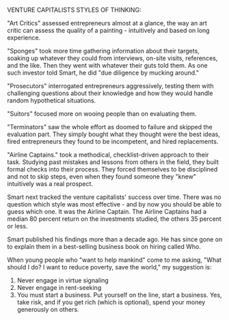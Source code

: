 
VENTURE CAPITALISTS STYLES OF THINKING:

"Art Critics"
assessed entrepreneurs almost at a glance, the way an art critic can
assess the quality of a painting - intuitively and based on long experience.

"Sponges"
took more time gathering information about their targets, soaking up
whatever they could from interviews, on-site visits, references, and the
like. Then they went with whatever their guts told them. As one such
investor told Smart, he did "due diligence by mucking around."

"Prosecutors"
interrogated entrepreneurs aggressively, testing them with challenging
questions about their knowledge and how they would handle random
hypothetical situations.

"Suitors"
focused more on wooing people than on evaluating them.

"Terminators"
saw the whole effort as doomed to failure and skipped the evaluation
part. They simply bought what they thought were the best ideas, fired
entrepreneurs they found to be incompetent, and hired replacements.

"Airline Captains."
took a methodical, checklist-driven approach to their task. Studying
past mistakes and lessons from others in the field, they built formal
checks into their process. They forced themselves to be disciplined and
not to skip steps, even when they found someone they "knew" intuitively
was a real prospect.

Smart next tracked the venture capitalists' success over time. There was
no question which style was most effective - and by now you should be
able to guess which one. It was the Airline Captain.
The Airline Captains had a median 80 percent return on the investments
studied, the others 35 percent or less.

Smart published his findings more than a decade ago. He has since gone
on to explain them in a best-selling business book on hiring called Who.

When young people who "want to help mankind" come to me asking, "What should I do? I want to reduce poverty, save the world," my suggestion is:
1) Never engage in virtue signaling
2) Never engage in rent-seeking
3) You must start a business.
Put yourself on the line, start a business. Yes, take risk, and if you get rich (which is optional), spend your money generously on others.
